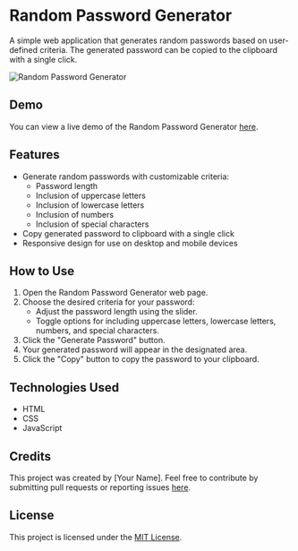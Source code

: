 # Random Password Generator

A simple web application that generates random passwords based on user-defined criteria. The generated password can be copied to the clipboard with a single click.

![Random Password Generator](/path/to/gif)

## Demo

You can view a live demo of the Random Password Generator [here](https://your-demo-url.com).

## Features

- Generate random passwords with customizable criteria:
  - Password length
  - Inclusion of uppercase letters
  - Inclusion of lowercase letters
  - Inclusion of numbers
  - Inclusion of special characters
- Copy generated password to clipboard with a single click
- Responsive design for use on desktop and mobile devices

## How to Use

1. Open the Random Password Generator web page.
2. Choose the desired criteria for your password:
   - Adjust the password length using the slider.
   - Toggle options for including uppercase letters, lowercase letters, numbers, and special characters.
3. Click the "Generate Password" button.
4. Your generated password will appear in the designated area.
5. Click the "Copy" button to copy the password to your clipboard.

## Technologies Used

- HTML
- CSS
- JavaScript

## Credits

This project was created by [Your Name]. Feel free to contribute by submitting pull requests or reporting issues [here](https://link-to-issues-page).

## License

This project is licensed under the [MIT License](/path/to/LICENSE).
